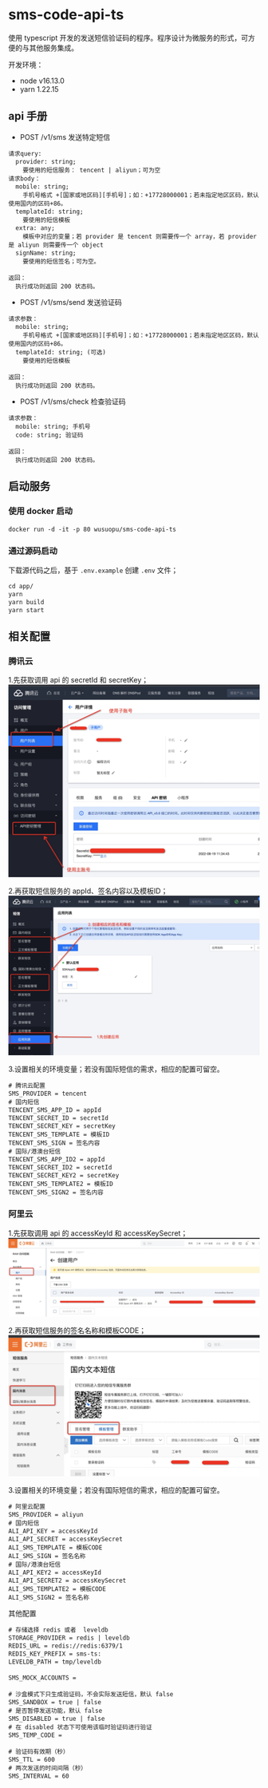 # sms-code-api-ts
使用 typescript 开发的发送短信验证码的程序。程序设计为微服务的形式，可方便的与其他服务集成。

开发环境：
  * node v16.13.0
  * yarn 1.22.15

## api 手册
  * POST /v1/sms        发送特定短信
```
请求query:
  provider: string;
    要使用的短信服务： tencent | aliyun；可为空
请求body：
  mobile: string;
    手机号格式 +[国家或地区码][手机号]；如：+17728000001；若未指定地区区码，默认使用国内的区码+86。
  templateId: string;
    要使用的短信模板
  extra: any;
    模板中对应的变量；若 provider 是 tencent 则需要传一个 array，若 provider 是 aliyun 则需要传一个 object
  signName: string;
    要使用的短信签名；可为空。

返回：
  执行成功则返回 200 状态码。
```
  * POST /v1/sms/send   发送验证码
```
请求参数：
  mobile: string;
    手机号格式 +[国家或地区码][手机号]；如：+17728000001；若未指定地区区码，默认使用国内的区码+86。
  templateId: string; (可选)
    要使用的短信模板

返回：
  执行成功则返回 200 状态码。
```

  * POST /v1/sms/check  检查验证码
```
请求参数：
  mobile: string; 手机号
  code: string; 验证码

返回：
  执行成功则返回 200 状态码。
```

## 启动服务
### 使用 docker 启动
`docker run -d -it -p 80 wusuopu/sms-code-api-ts`


### 通过源码启动
下载源代码之后，基于 `.env.example` 创建 `.env` 文件；

```
cd app/
yarn
yarn build
yarn start
```

## 相关配置
### 腾讯云
1.先获取调用 api 的 secretId 和 secretKey；  
![](doc/tencent-cam.jpg)

2.再获取短信服务的 appId、签名内容以及模板ID；  
![](doc/tencent-sms.jpg)

3.设置相关的环境变量；若没有国际短信的需求，相应的配置可留空。

```
# 腾讯云配置
SMS_PROVIDER = tencent
# 国内短信
TENCENT_SMS_APP_ID = appId
TENCENT_SECRET_ID = secretId
TENCENT_SECRET_KEY = secretKey
TENCENT_SMS_TEMPLATE = 模板ID
TENCENT_SMS_SIGN = 签名内容
# 国际/港澳台短信
TENCENT_SMS_APP_ID2 = appId
TENCENT_SECRET_ID2 = secretId
TENCENT_SECRET_KEY2 = secretKey
TENCENT_SMS_TEMPLATE2 = 模板ID
TENCENT_SMS_SIGN2 = 签名内容
```


### 阿里云
1.先获取调用 api 的 accessKeyId 和 accessKeySecret；  
![](doc/ali-ram.jpg)

2.再获取短信服务的签名名称和模板CODE；  
![](doc/ali-sms.jpg)

3.设置相关的环境变量；若没有国际短信的需求，相应的配置可留空。

```
# 阿里云配置
SMS_PROVIDER = aliyun
# 国内短信
ALI_API_KEY = accessKeyId
ALI_API_SECRET = accessKeySecret
ALI_SMS_TEMPLATE = 模板CODE
ALI_SMS_SIGN = 签名名称
# 国际/港澳台短信
ALI_API_KEY2 = accessKeyId
ALI_API_SECRET2 = accessKeySecret
ALI_SMS_TEMPLATE2 = 模板CODE
ALI_SMS_SIGN2 = 签名名称
```

其他配置

```
# 存储选择 redis 或者  leveldb
STORAGE_PROVIDER = redis | leveldb
REDIS_URL = redis://redis:6379/1
REDIS_KEY_PREFIX = sms-ts:
LEVELDB_PATH = tmp/leveldb

SMS_MOCK_ACCOUNTS =

# 沙盒模式下只生成验证码，不会实际发送短信，默认 false
SMS_SANDBOX = true | false
# 是否暂停发送功能，默认 false
SMS_DISABLED = true | false
# 在 disabled 状态下可使用该临时验证码进行验证
SMS_TEMP_CODE =

# 验证码有效期（秒）
SMS_TTL = 600
# 两次发送的时间间隔（秒）
SMS_INTERVAL = 60
```
